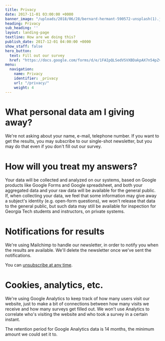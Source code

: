 ```yaml
---
title: Privacy
date: 2017-11-01 03:00:00 +0000
banner_image: "/uploads/2018/06/28/bernard-hermant-590572-unsplash(1).jpg"
heading: Privacy
sub_heading: ''
layout: landing-page
textline: How are we doing this?
publish_date: 2017-12-01 04:00:00 +0000
show_staff: false
hero_button:
  text: Fill out our survey
  href: "https://docs.google.com/forms/d/e/1FAIpQLSedVSVXBDakpAX7n54pZv7BBzj47tTLNg_I02Yp1fUlTxr9yw/viewform?usp=sf_link"
menu:
  navigation:
    name: Privacy
    identifier: _privacy
    url: "/privacy/"
    weight: 4
---
```

# What personal data am I giving away?

We're not asking about your name, e-mail, telephone number. If you want to get
the results, you may subscribe to our single-shot newsletter, but you may do
that even if you don't fill out our survey.

# How will you treat my answers?

Your data will be collected and analyzed on our systems, based on Google products
like Google Forms and Google spreadsheet, and both your aggregated data and your
raw data will be available for the general public. If, when collecting your data,
we feel that some information may give away a subject's identity (e.g. open-form
questions), we won't release that data to the general public, but such data may
still be available for inspection for Georgia Tech students and instructors, on
private systems.

# Notifications for results

We're using Mailchimp to handle our newsletter, in order to notify you when the
results are available. We'll delete the newsletter once we've sent the notifications.

You can [unsubscribe at any time](https://misalignedtech.us2.list-manage.com/unsubscribe?u=455301d4ed2519c7d1144777d&id=2ed8cb68a9).

# Cookies, analytics, etc.

We're using Google Analytics to keep track of how many users visit our website,
just to make a bit of connections between how many visits we receive and how
many surveys get filled out. We won't use Analytics to correlate who's visiting
the website and who took a survey in a certain instant.

The retention period for Google Analytics data is 14 months, the minimum amount
we could set it to.


